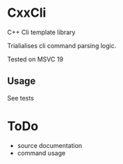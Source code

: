 # CxxCli
C++ Cli template library

Trialialises cli command parsing logic.

Tested on MSVC 19

## Usage
See tests

# ToDo

+ source documentation
+ command usage
